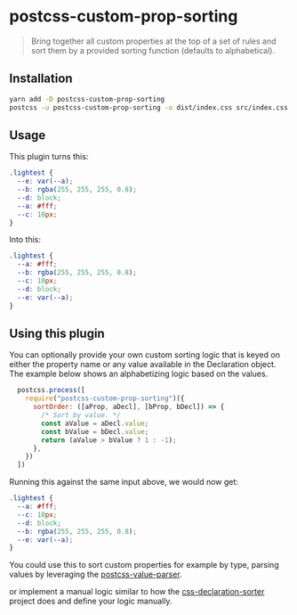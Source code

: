# postcss-custom-prop-sorting
>
> Bring together all custom properties at the top of a set of rules and sort them by a provided
> sorting function (defaults to alphabetical).

## Installation

```sh
yarn add -D postcss-custom-prop-sorting
postcss -u postcss-custom-prop-sorting -o dist/index.css src/index.css
```

## Usage

This plugin turns this:

```css
.lightest {
  --e: var(--a);
  --b: rgba(255, 255, 255, 0.8);
  --d: block;
  --a: #fff;
  --c: 10px;
}
```

Into this:

```css
.lightest {
  --a: #fff;
  --b: rgba(255, 255, 255, 0.8);
  --c: 10px;
  --d: block;
  --e: var(--a);
}
```

## Using this plugin

You can optionally provide your own custom sorting logic that is keyed on either the property name or any value available in the Declaration object.  The example below shows an alphabetizing logic based on the values.

```js
  postcss.process([
    require("postcss-custom-prop-sorting")({
      sortOrder: ([aProp, aDecl], [bProp, bDecl]) => {
        /* Sort by value. */
        const aValue = aDecl.value;
        const bValue = bDecl.value;
        return (aValue > bValue ? 1 : -1);
      },
    })
  ])
```

Running this against the same input above, we would now get:

```css
.lightest {
  --a: #fff;
  --c: 10px;
  --d: block;
  --b: rgba(255, 255, 255, 0.8);
  --e: var(--a);
}
```

You could use this to sort custom properties for example by type, parsing values by leveraging the [postcss-value-parser](https://github.com/TrySound/postcss-value-parser).

or implement a manual logic similar to how the [css-declaration-sorter](https://github.com/Siilwyn/css-declaration-sorter/blob/master/orders/smacss.mjs) project does and define your logic manually.
